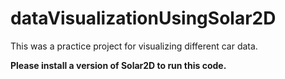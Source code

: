 # dataVisualizationUsingSolar2D
This was a practice project for visualizing different car data.

<b>Please install a version of Solar2D to run this code.</b>
